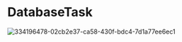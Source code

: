 # DatabaseTask
![334196478-02cb2e37-ca58-430f-bdc4-7d1a77ee6ec1](https://github.com/tammmargit/andmebaasid2.0/assets/34056631/83c26d4c-b104-4922-9bda-956d9c5c0d0c)
